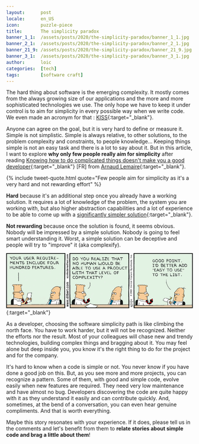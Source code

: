 ```yaml
---
layout:      post
locale:      en_US
icon:        puzzle-piece
title:       The simplicity paradox
banner_1_1:  /assets/posts/2020/the-simplicity-paradox/banner_1_1.jpg
banner_2_1:  /assets/posts/2020/the-simplicity-paradox/banner_2_1.jpg
banner_21_9: /assets/posts/2020/the-simplicity-paradox/banner_21_9.jpg
banner_3_1:  /assets/posts/2020/the-simplicity-paradox/banner_3_1.jpg
author:      loic
categories:  [tech]
tags:        [software craft]
---
```


The hard thing about software is the emerging complexity.
It mostly comes from the always growing size of our applications and the more and more sophisticated technologies we use.
The only hope we have to keep it under control is to aim for simplicity in every possible way when we write code.
We even made an acronym for that : [KISS](https://en.wikipedia.org/wiki/KISS_principle){:target="_blank"}.

Anyone can agree on the goal, but it is very hard to define or measure it. 
Simple is not simplistic. Simple is always relative, to other solutions, to the problem complexity and constraints, to people knowledge...
Keeping things simple is not an easy task and there is a lot to say about it.
But in this article, I want to explore **why only few people really aim for simplicity** after reading
[Knowing how to do complicated things doesn't make you a good developer](https://www.lilobase.me/savoir-faire-des-choses-compliquees-ne-fait-pas-de-vous-un-bon-developpeur){:target="_blank"} [FR] from [Arnaud Lemaire](https://twitter.com/lilobase){:target="_blank"}.

{% include tweet-quote.html quote="Few people aim for simplicity as it's a very hard and not rewarding effort" %}

**Hard** because it's an additional step once you already have a working solution. It requires a lot of knowledge of the problem, the system you are working with,
but also higher abstraction capabilities and a lot of experience to be able to come up with a [significantly simpler solution](http://www.malinc.se/math/trigonometry/geocentrismen.php){:target="_blank"}.

**Not rewarding** because once the solution is found, it seems obvious. Nobody will be impressed by a simple solution.
Nobody is going to feel smart understanding it. Worst, a simple solution can be deceptive and people will try to "improve" it (aka complexify).

[![Easy to use dilbert](/assets/posts/2020/the-simplicity-paradox/easy-to-use-dilbert.jpg)](https://dilbert.com/strip/2001-04-14){:target="_blank"}

As a developer, choosing the software simplicity path is like climbing the north face.
You have to work harder, but it will not be recognized. Neither the efforts nor the result.
Most of your colleagues will chase new and trendy technologies, building complex things and bragging about it.
You may feel alone but deep inside you, you know it's the right thing to do for the project and for the company.

It's hard to know when a code is simple or not. You never know if you have done a good job on this.
But, as you see more and more projects, you can recognize a pattern. Some of them, with good and simple code, evolve easily when new features are required.
They need very low maintenance and have almost no bug. Developers discovering the code are quite happy with it as they understand it easily and can contribute quickly.
And, sometimes, at the bend of a conversation, you can even hear genuine compliments. And that is worth everything.

Maybe this story resonates with your experience.
If it does, please tell us in the comments and let's benefit from them to **relate stories about simple code and brag a little about them**!
